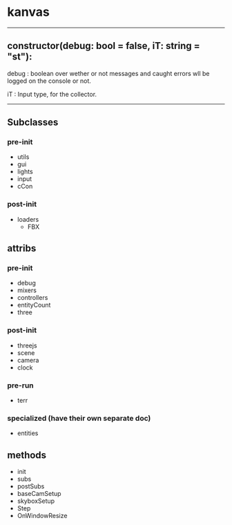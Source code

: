 # kanvas
---
## constructor(**debug**: bool = false, **iT**: string = "st"):
debug
: boolean over wether or not messages and caught errors wll be logged on the console or not. 

iT
: Input type, for the collector.


---
## Subclasses
### pre-init
- utils
- gui
- lights
- input
- cCon
### post-init
- loaders
   - FBX


## attribs
### pre-init
- debug
- mixers
- controllers
- entityCount
- three
### post-init
- threejs
- scene
- camera
- clock
### pre-run
- terr
### specialized (have their own separate doc)
- entities 

## methods
- init
- subs
- postSubs
- baseCamSetup 
- skyboxSetup
- Step
- OnWindowResize
